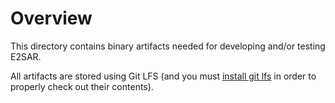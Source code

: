 # Overview

This directory contains binary artifacts needed for developing and/or testing E2SAR. 

All artifacts are stored using Git LFS (and you must [install git lfs](https://docs.github.com/en/repositories/working-with-files/managing-large-files/installing-git-large-file-storage?platform=linux) in order to properly check out their contents).
